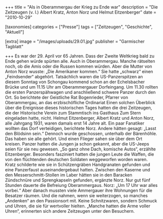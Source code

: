 +++
title = "Als in Oberammergau der Krieg zu Ende war"
description = "Die Zeitzeugen (v. l.) Albert Kratz, Anton Norz und Helmut Eitzenberger"
date = "2010-10-29"


[taxonomies]
categories = ["Presse"]
tags = ["Zeitzeugen", "Geschichte", "Aktuell"]


[extra]
image = "/images/uploads/29.01.jpg"
publisher = "Garmischer Tagblatt"

+++
Es war der 29. April vor 65 Jahren. Dass der Zweite Weltkrieg bald zu Ende gehen würde spürten alle. Auch in Oberammergau. Manche rätselten noch, ob die Amis oder die Russen kommen würden. Aber die Mutter von Anton Norz wusste: „Die Amerikaner kommen.“ Sie hatte „schwarz“ einen „Feindsender“ abgehört. Tatsächlich waren die US-Panzerspitzen an diesem Sonntag von Schongau kommend schon an der Echelsbacher Brücke und um 11.15 Uhr am Oberammergauer Dorfeingang. Um 11.30 rollten die ersten Panzerspähwagen und anschließend schwere Panzer durch den Ort. So berichtete der Geistliche Rat Bogenrieder, Pfarrer von Oberammergau, an das erzbischöfliche Ordinariat Einen solchen Überblick über die Ereignisse dieses historischen Tages hatten die drei Zeitzeugen, die der Historische Verein zum Stammtisch ins Gasthaus Zum Stern eingeladen hatte, nicht. Helmut Eitzenberger, Albert Kratz und Anton Norz, alle Jahrgang 1931, waren damals erst 14 Jahre alt. Ein paar Fanatiker wollten das Dorf verteidigen, berichtete Norz. Andere hätten gesagt: „Lasst den Blödsinn sein.“ Dennoch wurde geschossen, unterhalb der Bärenhöhle. Das haben sie alle gehört. Und einen Flieger sahen sie über dem Ort kreisen. Panzer hatten die Jungen ja schon gekannt, aber die US-Jeeps seien für sie neu gewesen. „So ganz ohne Dach, komische Autos“, erzählte Eitzenberger. Besonders fasziniert hatten die jungen Leute die Waffen, die von den flüchtenden deutschen Soldaten weggeworfen worden waren. Kratz schilderte wie sie in Schützengräben Handgranaten gefunden und eine Panzerfaust auseinandergebaut hatten. Zwischen den Kaserne und den Messerschmitt-Stollen im Laber hätten sie in den Baracken Zündschnüre und Sprengkapseln gefunden, ergänzte Norz. Nur gut fünf Stunden dauerte die Befreiung Oberammergaus. Norz: „Um 17 Uhr war alles vorbei.“ Aber danach mussten viele Ammergauer ihre Wohnungen für die Besatzer räumen. Und die nahmen, wenn sie weiterzogen, so manches „Andenken“ an den Passionsort mit. Keine Schnitzwaren, sondern Schmuck und Uhren, die sie für wertvoller hielten. „Manche hatten die Arme voller Uhren“, erinnerten sich andere Zeitzeugen unter den Besuchern.